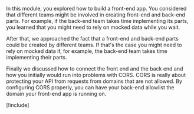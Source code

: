 In this module, you explored how to build a front-end app. You considered that different teams might be involved in creating front-end and back-end parts. For example, if the back-end team takes time implementing its parts, you learned that you might need to rely on mocked data while you wait.

After that, we approached the fact that a front-end and back-end parts could be created by different teams. If that's the case you might need to rely on mocked data if, for example,  the back-end team takes time implementing their parts.

Finally we discussed how to connect the front end and the back end and how you initially would run into problems with CORS. CORS is really about protecting your API from requests from domains that are not allowed. By configuring CORS properly, you can have your back-end allowlist the domain your front-end app is running on.

[!include[](../../../includes/dotnet-summary.md)]
